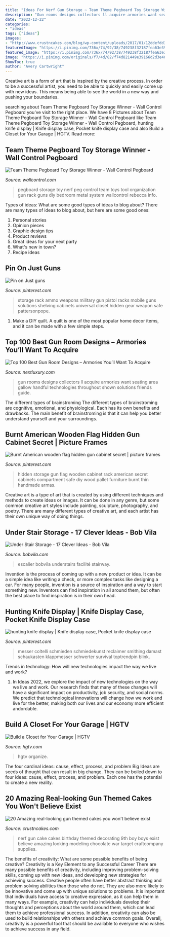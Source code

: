 ```yaml
---
title: "Ideas For Nerf Gun Storage ~ Team Theme Pegboard Toy Storage Winner"
description: "Gun rooms designs collectors ll acquire armories want seating area gallow handful technologies throughout shown solutions friends guide"
date: "2022-12-22"
categories:
- "ideas"
tags: ["ideas"]
images:
- "http://www.crustncakes.com/blog/wp-content/uploads/2017/01/12ddefdd3b4392b0b8d15d63cc8b6142.jpg"
featuredImage: "https://i.pinimg.com/736x/74/92/38/749238f32187fea63e394671b2c0b8b2.jpg?b=t"
featured_image: "https://i.pinimg.com/736x/74/92/38/749238f32187fea63e394671b2c0b8b2.jpg?b=t"
image: "https://i.pinimg.com/originals/f7/4d/82/f74d821449e39166d2d3e46a1c8041c9.jpg"
ShowToc: true
author: "Avery Cartwright"
---
```



Creative art is a form of art that is inspired by the creative process. In order to be a successful artist, you need to be able to quickly and easily come up with new ideas. This means being able to see the world in a new way and pushing your boundaries.

	

		
searching about Team Theme Pegboard Toy Storage Winner - Wall Control Pegboard you've visit to the right place. We have 8 Pictures about Team Theme Pegboard Toy Storage Winner - Wall Control Pegboard like Team Theme Pegboard Toy Storage Winner - Wall Control Pegboard, hunting knife display | Knife display case, Pocket knife display case and also Build a Closet for Your Garage | HGTV. Read more:
		
    
## Team Theme Pegboard Toy Storage Winner - Wall Control Pegboard

<img loading=lazy src="https://cdn11.bigcommerce.com/s-z52bu/product_images/uploaded_images/rebecca-miami-hurricanes-pegboard-nerf-toy-room.jpeg.jpg" onerror="this.onerror=null;this.src='https://tse2.mm.bing.net/th?id=OIP.4HtsSoFul9spvtJzxHWcZwHaHg&amp;pid=15.1';" alt="Team Theme Pegboard Toy Storage Winner - Wall Control Pegboard">

_Source: wallcontrol.com_

>pegboard storage toy nerf peg control team toys tool organization gun rack guns diy bedroom metal system wallcontrol rebecca info. 

	

Types of ideas: What are some good types of ideas to blog about?
There are many types of ideas to blog about, but here are some good ones:
1. Personal stories 
2. Opinion pieces 
3. Graphic design tips 
4. Product reviews 
5. Great ideas for your next party 
6. What's new in town? 
7. Recipe ideas 

    
## Pin On Just Guns

<img loading=lazy src="https://i.pinimg.com/736x/31/04/12/31041212165d8b66867958466ea746c5--outdoor-ideas-outdoor-fun.jpg" onerror="this.onerror=null;this.src='https://tse2.mm.bing.net/th?id=OIP.k4lZ9I3BZTZfP6mX9ypd7wDhEs&amp;pid=15.1';" alt="Pin on Just guns">

_Source: pinterest.com_

>storage rack ammo weapons military gun pistol racks mobile guns solutions shelving cabinets universal closet hidden gear weapon safe pattersonpope. 

	

1. Make a DIY quilt. A quilt is one of the most popular home decor items, and it can be made with a few simple steps.

    
## Top 100 Best Gun Room Designs – Armories You’ll Want To Acquire

<img loading=lazy src="http://nextluxury.com/wp-content/uploads/collectors-gun-room-design-with-seating-area.jpg" onerror="this.onerror=null;this.src='https://tse4.mm.bing.net/th?id=OIP.eP0ozQWyQOV9Gm5iEMSmnQHaEp&amp;pid=15.1';" alt="Top 100 Best Gun Room Designs – Armories You’ll Want To Acquire">

_Source: nextluxury.com_

>gun rooms designs collectors ll acquire armories want seating area gallow handful technologies throughout shown solutions friends guide. 

	

The different types of brainstroming
The different types of brainstroming are cognitive, emotional, and physiological. Each has its own benefits and drawbacks. The main benefit of brainstroming is that it can help you better understand yourself and your surroundings.

    
## Burnt American Wooden Flag Hidden Gun Cabinet Secret | Picture Frames

<img loading=lazy src="https://i.pinimg.com/736x/74/92/38/749238f32187fea63e394671b2c0b8b2.jpg?b=t" onerror="this.onerror=null;this.src='https://tse1.mm.bing.net/th?id=OIP.vf3Mb_e-ypkrhVmTsaztBQHaJ4&amp;pid=15.1';" alt="Burnt American wooden flag hidden gun cabinet secret | picture frames">

_Source: pinterest.com_

>hidden storage gun flag wooden cabinet rack american secret cabinets compartment safe diy wood pallet furniture burnt thin handmade armas. 

	

Creative art is a type of art that is created by using different techniques and methods to create ideas or images. It can be done in any genre, but some common creative art styles include painting, sculpture, photography, and poetry. There are many different types of creative art, and each artist has their own unique way of doing things.

    
## Under Stair Storage - 17 Clever Ideas - Bob Vila

<img loading=lazy src="https://empire-s3-production.bobvila.com/slides/5616/vertical_slide_wide/BHA_storage_stairs.jpg?1553801244" onerror="this.onerror=null;this.src='https://tse1.mm.bing.net/th?id=OIP.KNvGmgurXiXcArh0HG0LPwHaJ4&amp;pid=15.1';" alt="Under Stair Storage - 17 Clever Ideas - Bob Vila">

_Source: bobvila.com_

>escalier bobvila understairs facilité stairway. 

	

Invention is the process of coming up with a new product or idea. It can be a simple idea like writing a check, or more complex tasks like designing a car. For many people, invention is a source of inspiration and a way to start something new. Inventors can find inspiration in all around them, but often the best place to find inspiration is in their own head.

    
## Hunting Knife Display | Knife Display Case, Pocket Knife Display Case

<img loading=lazy src="https://i.pinimg.com/originals/f7/4d/82/f74d821449e39166d2d3e46a1c8041c9.jpg" onerror="this.onerror=null;this.src='https://tse4.mm.bing.net/th?id=OIP.hkBbHQqPriKAx--wpgjUbQHaJ4&amp;pid=15.1';" alt="hunting knife display | Knife display case, Pocket knife display case">

_Source: pinterest.com_

>messer coltelli schmieden schmiedekunst reclaimer smithing damast schaukasten klappmesser schwerter survival toptrendpin blink. 

	

Trends in technology: How will new technologies impact the way we live and work?
1. In Ideas 2022, we explore the impact of new technologies on the way we live and work. Our research finds that many of these changes will have a significant impact on productivity, job security, and social norms. We predict that technological innovations will change how we work and live for the better, making both our lives and our economy more efficient andordable.

    
## Build A Closet For Your Garage | HGTV

<img loading=lazy src="https://hgtvhome.sndimg.com/content/dam/images/hgtv/fullset/2006/12/21/0/hdswt110_3aft_storage.jpg.rend.hgtvcom.616.462.suffix/1400938729884.jpeg" onerror="this.onerror=null;this.src='https://tse3.mm.bing.net/th?id=OIP.wyLLAFZ5kkgDKRb4WxNt-AHaFj&amp;pid=15.1';" alt="Build a Closet for Your Garage | HGTV">

_Source: hgtv.com_

>hgtv organize. 

	

The four cardinal ideas: cause, effect, process, and problem
Big Ideas are seeds of thought that can result in big change. They can be boiled down to four ideas: cause, effect, process, and problem. Each one has the potential to create a new reality.

    
## 20 Amazing Real-looking Gun Themed Cakes You Won&#039;t Believe Exist

<img loading=lazy src="http://www.crustncakes.com/blog/wp-content/uploads/2017/01/12ddefdd3b4392b0b8d15d63cc8b6142.jpg" onerror="this.onerror=null;this.src='https://tse1.mm.bing.net/th?id=OIP.WLwT2R_UtIdOpReH6bi4wAHaK8&amp;pid=15.1';" alt="20 Amazing real-looking gun themed cakes you won&#039;t believe exist">

_Source: crustncakes.com_

>nerf gun cake cakes birthday themed decorating 9th boy boys exist believe amazing looking modeling chocolate war target craftcompany supplies. 

	

The benefits of creativity: What are some possible benefits of being creative?
Creativity is a Key Element to any Successful Career
There are many possible benefits of creativity, including improving problem-solving skills, coming up with new ideas, and developing new strategies for achieving success. Creative people often have better abstract thinking and problem solving abilities than those who do not. They are also more likely to be innovative and come up with unique solutions to problems. It is important that individuals have access to creative expression, as it can help them in many ways. For example, creativity can help individuals develop their thoughts and perceptions about the world around them, which can lead them to achieve professional success. In addition, creativity can also be used to build relationships with others and achieve common goals. Overall, creativity is a powerful tool that should be available to everyone who wishes to achieve success in any field.

